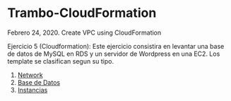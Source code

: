 # Trambo-CloudFormation
Febrero 24, 2020. Create VPC using CloudFormation

Ejercicio 5 (Cloudformation):
Este ejercicio consistira en levantar una base de datos de MySQL en RDS y un servidor de Wordpress en una EC2.
Los template se clasifican segun su tipo.
1. [Network](/Network)
2. [Base de Datos](/BaseDatos)
3. [Instancias](/Instancias)

